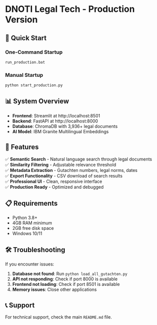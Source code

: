 # DNOTI Legal Tech - Production Version

## 🚀 Quick Start

### One-Command Startup
```cmd
run_production.bat
```

### Manual Startup
```cmd
python start_production.py
```

## 📊 System Overview

- **Frontend**: Streamlit at http://localhost:8501
- **Backend**: FastAPI at http://localhost:8000
- **Database**: ChromaDB with 3,936+ legal documents
- **AI Model**: IBM Granite Multilingual Embeddings

## 🔧 Features

✅ **Semantic Search** - Natural language search through legal documents  
✅ **Similarity Filtering** - Adjustable relevance threshold  
✅ **Metadata Extraction** - Gutachten numbers, legal norms, dates  
✅ **Export Functionality** - CSV download of search results  
✅ **Professional UI** - Clean, responsive interface  
✅ **Production Ready** - Optimized and debugged  

## 📋 Requirements

- Python 3.8+
- 4GB RAM minimum
- 2GB free disk space
- Windows 10/11

## 🛠️ Troubleshooting

If you encounter issues:

1. **Database not found**: Run `python load_all_gutachten.py`
2. **API not responding**: Check if port 8000 is available
3. **Frontend not loading**: Check if port 8501 is available
4. **Memory issues**: Close other applications

## 📞 Support

For technical support, check the main `README.md` file.
